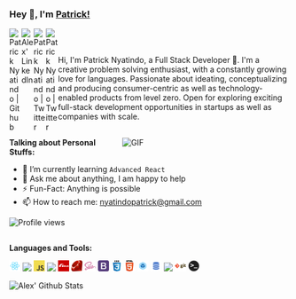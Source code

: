 ### Hey 👋, I'm [Patrick!](https://nyatindo.ml)

<a href="https://github.com/nyatindopatrick">
  <img align="left" alt="Patrick Nyatindo | Github" width="22px" src="https://cdn.jsdelivr.net/npm/simple-icons@v3/icons/github.svg" />
</a>
<a href="https://www.linkedin.com/in/nyatindopatrick/">
  <img align="left" alt="Alex' LinkedIn" width="22px" src="https://cdn.jsdelivr.net/npm/simple-icons@v3/icons/linkedin.svg" />
</a>
<a href="https://twitter.com/nyatindopatrick">
  <img align="left" alt="Patrick Nyatindo | Twitter" width="22px" src="https://cdn.jsdelivr.net/npm/simple-icons@v3/icons/twitter.svg" />
</a>

<a href="https://nyatindo.ml">
  <img align="left" alt="Patrick Nyatindo | Twitter" width="22px" src="https://cdn.jsdelivr.net/npm/simple-icons@v3/icons/icloud.svg" />
</a>
<br />
<br />

Hi, I'm Patrick Nyatindo, a Full Stack Developer 🚀. I'm a creative problem solving enthusiast, with a constantly growing love for languages.
Passionate about ideating, conceptualizing and producing consumer-centric as well as technology-enabled products from level zero. Open for exploring exciting full-stack development opportunities in startups as well as companies with scale.

##

<img align="right" alt="GIF" width="300px" src="https://image.freepik.com/free-vector/programmer-concept-illustration_114360-2284.jpg" />

**Talking about Personal Stuffs:**

- 🌱 I’m currently learning `Advanced React`
- 💬 Ask me about anything, I am happy to help
- ⚡️ Fun-Fact: Anything is possible
- 📫 How to reach me: nyatindopatrick@gmail.com

![Profile views](https://gpvc.arturio.dev/nyatindopatrick)

##

**Languages and Tools:**

<code><img height="20" src="https://raw.githubusercontent.com/github/explore/80688e429a7d4ef2fca1e82350fe8e3517d3494d/topics/react/react.png"></code>
<code><img height="20" src="https://www.flaticon.com/svg/static/icons/svg/919/919825.svg"></code>
<code><img height="20" src="https://raw.githubusercontent.com/github/explore/80688e429a7d4ef2fca1e82350fe8e3517d3494d/topics/javascript/javascript.png"></code>
<code><img height="20" src="https://www.vectorlogo.zone/logos/expressjs/expressjs-ar21.svg"></code>
<code><img height="20" src="https://raw.githubusercontent.com/github/explore/80688e429a7d4ef2fca1e82350fe8e3517d3494d/topics/rails/rails.png"></code>
<code><img height="20" src="https://raw.githubusercontent.com/github/explore/80688e429a7d4ef2fca1e82350fe8e3517d3494d/topics/ruby/ruby.png"></code>
<code><img height="20" src="https://raw.githubusercontent.com/github/explore/80688e429a7d4ef2fca1e82350fe8e3517d3494d/topics/sass/sass.png"></code>
<code><img height="20" src="https://raw.githubusercontent.com/github/explore/80688e429a7d4ef2fca1e82350fe8e3517d3494d/topics/bootstrap/bootstrap.png"></code>
<code><img height="20" src="https://raw.githubusercontent.com/github/explore/80688e429a7d4ef2fca1e82350fe8e3517d3494d/topics/css/css.png"></code>
<code><img height="20" src="https://raw.githubusercontent.com/github/explore/80688e429a7d4ef2fca1e82350fe8e3517d3494d/topics/html/html.png"></code>
<code><img height="20" src="https://raw.githubusercontent.com/github/explore/80688e429a7d4ef2fca1e82350fe8e3517d3494d/topics/webpack/webpack.png"></code>
<code><img height="20" src="https://raw.githubusercontent.com/github/explore/80688e429a7d4ef2fca1e82350fe8e3517d3494d/topics/sql/sql.png"></code>
<code><img height="20" src="https://img.icons8.com/color/2x/mongodb.png"></code>
<code><img height="20" src="https://raw.githubusercontent.com/github/explore/80688e429a7d4ef2fca1e82350fe8e3517d3494d/topics/git/git.png"></code>
<code><img height="20" src="https://raw.githubusercontent.com/github/explore/80688e429a7d4ef2fca1e82350fe8e3517d3494d/topics/terminal/terminal.png"></code>

![Alex' Github Stats](https://github-readme-stats.vercel.app/api?username=nyatindopatrick&show_icons=true&title_color=fff&icon_color=79ff97&text_color=9f9f9f&bg_color=151515)
